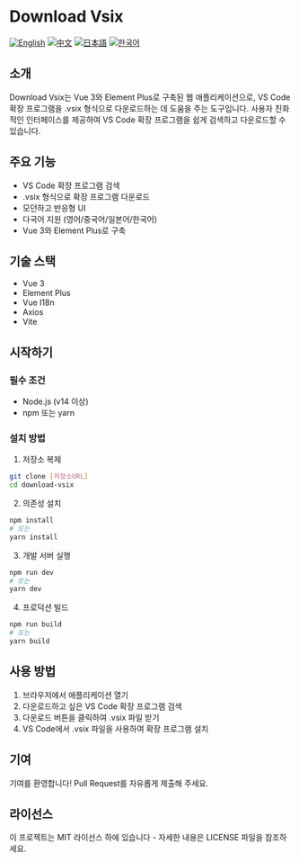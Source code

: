 # Download Vsix

[![English](https://img.shields.io/badge/README-English-blue)](README.en.md)
[![中文](https://img.shields.io/badge/README-中文-red)](README.zh.md)
[![日本語](https://img.shields.io/badge/README-日本語-brightgreen)](README.ja.md)
[![한국어](https://img.shields.io/badge/README-한국어-orange)](README.ko.md)

## 소개
Download Vsix는 Vue 3와 Element Plus로 구축된 웹 애플리케이션으로, VS Code 확장 프로그램을 .vsix 형식으로 다운로드하는 데 도움을 주는 도구입니다. 사용자 친화적인 인터페이스를 제공하여 VS Code 확장 프로그램을 쉽게 검색하고 다운로드할 수 있습니다.

## 주요 기능
- VS Code 확장 프로그램 검색
- .vsix 형식으로 확장 프로그램 다운로드
- 모던하고 반응형 UI
- 다국어 지원 (영어/중국어/일본어/한국어)
- Vue 3와 Element Plus로 구축

## 기술 스택
- Vue 3
- Element Plus
- Vue I18n
- Axios
- Vite

## 시작하기

### 필수 조건
- Node.js (v14 이상)
- npm 또는 yarn

### 설치 방법
1. 저장소 복제
```bash
git clone [저장소URL]
cd download-vsix
```

2. 의존성 설치
```bash
npm install
# 또는
yarn install
```

3. 개발 서버 실행
```bash
npm run dev
# 또는
yarn dev
```

4. 프로덕션 빌드
```bash
npm run build
# 또는
yarn build
```

## 사용 방법
1. 브라우저에서 애플리케이션 열기
2. 다운로드하고 싶은 VS Code 확장 프로그램 검색
3. 다운로드 버튼을 클릭하여 .vsix 파일 받기
4. VS Code에서 .vsix 파일을 사용하여 확장 프로그램 설치

## 기여
기여를 환영합니다! Pull Request를 자유롭게 제출해 주세요.

## 라이선스
이 프로젝트는 MIT 라이선스 하에 있습니다 - 자세한 내용은 LICENSE 파일을 참조하세요. 